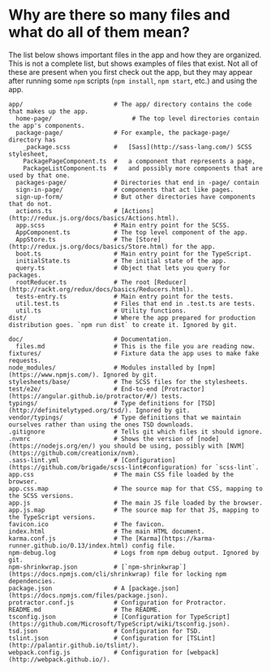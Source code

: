 # Why are there so many files and what do all of them mean?

The list below shows important files in the app and how they are organized. This
is not a complete list, but shows examples of files that exist. Not all of these
are present when you first check out the app, but they may appear after running
some `npm` scripts (`npm install`, `npm start`, etc.) and using the app.

    app/                         # The app/ directory contains the code that makes up the app.
      home-page/                      # The top level directories contain the app's components.
      package-page/              # For example, the package-page/ directory has
        _package.scss            #   [Sass](http://sass-lang.com/) SCSS stylesheet,
        PackagePageComponent.ts  #   a component that represents a page,
        PackageListComponent.ts  #   and possibly more components that are used by that one.
      packages-page/             # Directories that end in -page/ contain
      sign-in-page/              # components that act like pages.
      sign-up-form/              # But other directories have components that do not.
      actions.ts                 # [Actions](http://redux.js.org/docs/basics/Actions.html).
      app.scss                   # Main entry point for the SCSS.
      AppComponent.ts            # The top level component of the app.
      AppStore.ts                # The [Store](http://redux.js.org/docs/basics/Store.html) for the app.
      boot.ts                    # Main entry point for the TypeScript.
      initialState.ts            # The initial state of the app.
      query.ts                   # Object that lets you query for packages.
      rootReducer.ts             # The root [Reducer](http://rackt.org/redux/docs/basics/Reducers.html).
      tests-entry.ts             # Main entry point for the tests.
      util.test.ts               # Files that end in .test.ts are tests.
      util.ts                    # Utility functions.
    dist/                        # Where the app prepared for production distribution goes. `npm run dist` to create it. Ignored by git.

    doc/                         # Documentation.
      files.md                   # This is the file you are reading now.
    fixtures/                    # Fixture data the app uses to make fake requests.
    node_modules/                # Modules installed by [npm](https://www.npmjs.com/). Ignored by git.
    stylesheets/base/            # The SCSS files for the stylesheets.
    test/e2e/                    # End-to-end [Protractor](https://angular.github.io/protractor/#/) tests.
    typings/                     # Type definitions for [TSD](http://definitelytyped.org/tsd/). Ignored by git.
    vendor/typings/              # Type definitions that we maintain ourselves rather than using the ones TSD downloads.
    .gitignore                   # Tells git which files it should ignore.
    .nvmrc                       # Shows the version of [node](https://nodejs.org/en/) you should be using, possibly with [NVM](https://github.com/creationix/nvm).
    .sass-lint.yml               # [Configuration](https://github.com/brigade/scss-lint#configuration) for `scss-lint`.
    app.css                      # The main CSS file loaded by the browser.
    app.css.map                  # The source map for that CSS, mapping to the SCSS versions.
    app.js                       # The main JS file loaded by the browser.
    app.js.map                   # The source map for that JS, mapping to the TypeScript versions.
    favicon.ico                  # The favicon.
    index.html                   # The main HTML document.
    karma.conf.js                # The [Karma](https://karma-runner.github.io/0.13/index.html) config file.
    npm-debug.log                # Logs from npm debug output. Ignored by git.
    npm-shrinkwrap.json          # [`npm-shrinkwrap`](https://docs.npmjs.com/cli/shrinkwrap) file for locking npm dependencies.
    package.json                 # A [package.json](https://docs.npmjs.com/files/package.json).
    protractor.conf.js           # Configuration for Protractor.
    README.md                    # The README.
    tsconfig.json                # [Configuration for TypeScript](https://github.com/Microsoft/TypeScript/wiki/tsconfig.json).
    tsd.json                     # Configuration for TSD.
    tslint.json                  # Configuration for [TSLint](http://palantir.github.io/tslint/).
    webpack.config.js            # Configuration for [webpack](http://webpack.github.io/).
